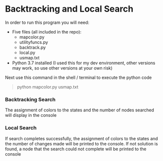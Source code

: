 # Backtracking and Local Search

In order to run this program you will need:<br>
- Five files (all included in the repo):<br>
  - mapcolor.py
  - utilityfuncs.py
  - backtrack.py
  - local.py
  - usmap.txt
- Python 3.7 installed (I used this for my dev environment, other versions
may work, so use other versions at your own risk)

Next use this command in the shell / terminal to execute the python code<br>
> python mapcolor.py usmap.txt<br>

### Backtracking Search
The assignment of colors to the states and the number of nodes
searched will display in the console

### Local Search
If search completes successfully, the assignment of colors to
the states and the number of changes made will be printed to the
console. If not solution is found, a node that the search could 
not complete will be printed to the console
